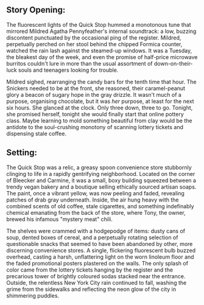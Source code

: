 ## Story Opening:

The fluorescent lights of the Quick Stop hummed a monotonous tune that mirrored Mildred Agatha Pennyfeather's internal soundtrack: a low, buzzing discontent punctuated by the occasional ping of the register. Mildred, perpetually perched on her stool behind the chipped Formica counter, watched the rain lash against the steamed-up windows. It was a Tuesday, the bleakest day of the week, and even the promise of half-price microwave burritos couldn't lure in more than the usual assortment of down-on-their-luck souls and teenagers looking for trouble.

Mildred sighed, rearranging the candy bars for the tenth time that hour. The Snickers needed to be at the front, she reasoned, their caramel-peanut glory a beacon of sugary hope in the gray drizzle. It wasn't much of a purpose, organising chocolate, but it was *her* purpose, at least for the next six hours. She glanced at the clock. Only three down, three to go. Tonight, she promised herself, tonight she would finally start that online pottery class. Maybe learning to mold something beautiful from clay would be the antidote to the soul-crushing monotony of scanning lottery tickets and dispensing stale coffee.

## Setting:

The Quick Stop was a relic, a greasy spoon convenience store stubbornly clinging to life in a rapidly gentrifying neighborhood. Located on the corner of Bleecker and Carmine, it was a small, boxy building squeezed between a trendy vegan bakery and a boutique selling ethically sourced artisan soaps. The paint, once a vibrant yellow, was now peeling and faded, revealing patches of drab gray underneath. Inside, the air hung heavy with the combined scents of old coffee, stale cigarettes, and something indefinably chemical emanating from the back of the store, where Tony, the owner, brewed his infamous "mystery meat" chili.

The shelves were crammed with a hodgepodge of items: dusty cans of soup, dented boxes of cereal, and a perpetually rotating selection of questionable snacks that seemed to have been abandoned by other, more discerning convenience stores. A single, flickering fluorescent bulb buzzed overhead, casting a harsh, unflattering light on the worn linoleum floor and the faded promotional posters plastered on the walls. The only splash of color came from the lottery tickets hanging by the register and the precarious tower of brightly coloured sodas stacked near the entrance. Outside, the relentless New York City rain continued to fall, washing the grime from the sidewalks and reflecting the neon glow of the city in shimmering puddles.
